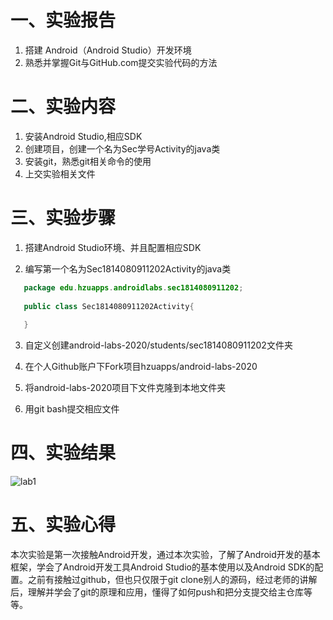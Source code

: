 # 一、实验报告

1. 搭建 Android（Android Studio）开发环境
2. 熟悉并掌握Git与GitHub.com提交实验代码的方法

# 二、实验内容

1. 安装Android Studio,相应SDK
2. 创建项目，创建一个名为Sec学号Activity的java类
3. 安装git，熟悉git相关命令的使用
4. 上交实验相关文件  

# 三、实验步骤

1. 搭建Android Studio环境、并且配置相应SDK

2. 编写第一个名为Sec1814080911202Activity的java类
```java
   package edu.hzuapps.androidlabs.sec1814080911202;
   
   public class Sec1814080911202Activity{
   	
   }

```

3. 自定义创建android-labs-2020/students/sec1814080911202文件夹

4. 在个人Github账户下Fork项目hzuapps/android-labs-2020

5. 将android-labs-2020项目下文件克隆到本地文件夹

6. 用git bash提交相应文件

# 四、实验结果

![lab1](https://raw.githubusercontent.com/L1nzSec/android-labs-2020/master/students/sec1814080911202/lab1.jpg)

# 五、实验心得

本次实验是第一次接触Android开发，通过本次实验，了解了Android开发的基本框架，学会了Android开发工具Android Studio的基本使用以及Android SDK的配置。之前有接触过github，但也只仅限于git clone别人的源码，经过老师的讲解后，理解并学会了git的原理和应用，懂得了如何push和把分支提交给主仓库等等。
